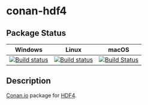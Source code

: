# conan-hdf4

## Package Status

| Windows | Linux | macOS |
|:-------:|:-----:|:-----:|
|[![Build status](https://ci.appveyor.com/api/projects/status/qd9j0hda584guorx/branch/testing%2F4.2.15?svg=true)](https://ci.appveyor.com/project/SpaceIm/conan-hdf4)|[![Build status](https://github.com/SpaceIm/conan-hdf4/workflows/.github/workflows/conan.yml/badge.svg?branch=testing%2F4.2.15)](https://github.com/SpaceIm/conan-hdf4/actions?query=branch%3Atesting%2F4.2.15)|[![Build Status](https://travis-ci.com/SpaceIm/conan-hdf4.svg?branch=testing%2F4.2.15)](https://travis-ci.com/SpaceIm/conan-hdf4)|

## Description

[Conan.io](https://conan.io) package for [HDF4](https://portal.hdfgroup.org/display/HDF4/HDF4).
